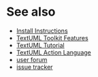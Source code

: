 See also
========

-   [Install
    Instructions](install.html)
-   [TextUML Toolkit
    Features](features.html)
-   [TextUML
    Tutorial](tutorial.html)
-   [TextUML Action
    Language](behavior.html)    
-  [user forum](https://groups.google.com/forum/#!forum/textuml-toolkit)
-  [issue tracker](https://github.com/abstratt/textuml/issues)
    